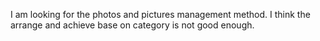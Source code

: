 I am looking for the photos and pictures management method. I think the arrange and achieve base on category is not good enough.

